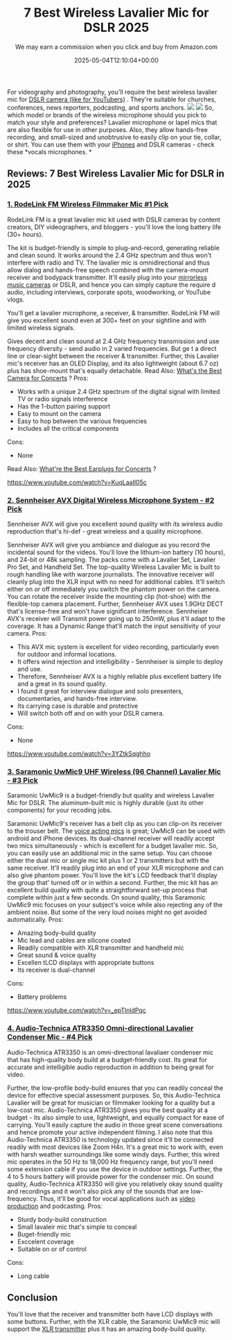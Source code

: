 ﻿---
author: We may earn a commission when you click and buy from Amazon.com
layout: post
title: 7 Best Wireless Lavalier Mic for DSLR 2025
date: '2025-05-04T12:10:04+00:00'
categories:
- Mics
tags: []
slug: /best-wireless-lavalier-mic-for-dslr/
lastmod: 2025-05-07T12:21:26+03:00
---

For videography and photography, you'll require the best wireless lavalier mic for
[DSLR camera (like for YouTubers)](https://pestpolicy.com/best-camera-for-youtube/)
. They're suitable for churches, conferences, news reporters, podcasting, and sports anchors.
![](/assets/img/12/Pest-Control.jpg)
![](/assets/img/e/ir)
So, which model or brands of the wireless microphone should you pick to match your style and preferences? Lavalier microphone or lapel mics that are also flexible for use in other purposes.
Also, they allow hands-free recording, and small-sized and unobtrusive to easily clip on your tie, collar, or shirt. You can use them with your
[iPhones](https://pestpolicy.com/best-wireless-mic-for-iphone/)
and DSLR cameras - check these
*vocals microphones. *
## Reviews: 7 Best Wireless Lavalier Mic for DSLR in 2025
### [1. RodeLink FM Wireless Filmmaker Mic #1 Pick](https://www.amazon.com/dp/B00TV90DX0/?tag=p-policy-20)
RodeLink FM is a great lavalier mic kit used with DSLR cameras by content creators, DIY videographers, and bloggers - you'll love the long battery life (30+ hours).

The kit is budget-friendly is simple to plug-and-record, generating reliable and clean sound. It works around the 2.4 GHz spectrum and thus won't interfere with radio and TV.
The lavalier mic is omnidirectional and thus allow dialog and hands-free speech combined with the camera-mount receiver and bodypack transmitter.
It'll easily plug into your
[mirrorless music cameras](https://pestpolicy.com/best-camera-for-music-videos/)
or DSLR, and hence you can simply capture the require
d audio, including interviews, corporate spots, woodworking, or YouTube vlogs.

You'll get a lavalier microphone, a receiver, & transmitter. RodeLink FM will give you excellent sound even at 300+ feet on your sightline and with limited wireless signals.

Gives decent and clean sound at 2.4 GHz frequency transmission and use frequency diversity - send audio in 2 varied frequencies. But ge
t a direct line or clear-sight between the receiver & transmitter.
Further, this Lavalier mic's receiver has an OLED Display, and its also lightweight (about 6.7 oz) plus has shoe-mount that's equally detachable. Read Also:
[What's the Best Camera for Concerts](https://pestpolicy.com/best-camera-for-concerts/)
?
Pros:
- Works with a unique 2.4 GHz spectrum of the digital signal with limited TV or radio signals interference
- Has the 1-button pairing support
- Easy to mount on the camera
- Easy to hop between the various frequencies
- Includes all the critical components

Cons:
- None

Read Also:
[What're the Best Earplugs for Concerts](https://pestpolicy.com/best-earplugs-for-concerts/)
?

https://www.youtube.com/watch?v=KuqLaaIl05c
### [2. Sennheiser AVX Digital Wireless Microphone System - #2 Pick](https://www.amazon.com/dp/B010EYIH1U/?tag=p-policy-20)
Sennheiser AVX will give you excellent sound quality with its wireless audio reproduction that's hi-def - great wireless and a quality microphone.

Sennheiser AVX will give you ambiance and dialogue as you record the incidental sound for the videos. You'll love the lithium-ion battery (10 hours), and 24-bit or 48k sampling.
The packs come with a Lavalier Set, Lavalier Pro Set, and Handheld Set. The top-quality Wireless Lavalier Mic is built to rough handling like with warzone journalists.
The innovative receiver will cleanly plug into the XLR input with no need for additional cables. It'll switch either on or off immediately you switch the phantom power on the camera.
You can rotate the receiver inside the mounting clip (hot-shoe) with the flexible-top camera placement. Further, Sennheiser AVX uses 1.9GHz DECT that's license-free and won't have significant interference.
Sennheiser AVX's receiver will Transmit power going up to 250mW, plus it'll adapt to the coverage. It has a Dynamic Range that'll match the input sensitivity of your camera.
Pros:
- This AVX mic system is excellent for video recording, particularly even for outdoor and informal locations.
- It offers wind rejection and intelligibility - Sennheiser is simple to deploy and use.
- Therefore, Sennheiser AVX is a highly reliable plus excellent battery life and a great in its sound quality.
- I found it great for interview dialogue and solo presenters, documentaries, and hands-free interview.
- Its carrying case is durable and protective
- Will switch both off and on with your DSLR camera.

Cons:
- None

https://www.youtube.com/watch?v=3YZtkSqghho
### [3. Saramonic UwMic9 UHF Wireless (96 Channel) Lavalier Mic - #3 Pick](https://www.amazon.com/dp/B01E12IOLE/?tag=p-policy-20)
Saramonic UwMic9 is a budget-friendly but quality and wireless Lavalier Mic for DSLR. The aluminum-built mic is highly durable (just its other components) for your recoding jobs.

Saramonic UwMic9's receiver has a belt clip as you can clip-on its receiver to the trouser belt. The
[voice acting mics](https://pestpolicy.com/best-microphones-for-voice-acting/)
is great; UwMic9 can be used with android and iPhone devices.
Its dual-channel receiver will readily accept two mics simultaneously - which is excellent for a budget lavalier mic. So, you can easily use an additional mic in the same setup.
You can choose either the dual mic or single mic kit plus 1 or 2 transmitters but with the same receiver. It'll readily plug into an end of your XLR microphone and can also give phantom power.
You'll love the kit's LCD feedback that'll display the group that' turned off or in within a second. Further, the mic kit has an excellent build quality with quite a straightforward set-up process that complete within just a few seconds.
On sound quality, this Saramonic UwMic9 mic
focuses on your subject's voice while also rejecting any of the ambient noise. But some of the very loud noises might no get avoided automatically.
Pros:
- Amazing body-build quality
- Mic lead and cables are silicone coated
- Readily compatible with XLR transmitter and handheld mic
- Great sound & voice quality
- Excellen tLCD displays with appropriate buttons
- Its receiver is dual-channel

Cons:
- Battery problems

https://www.youtube.com/watch?v=_epTlnldPqc
### [4. Audio-Technica ATR3350 Omni-directional Lavalier Condenser Mic - #4 Pick](https://www.amazon.com/dp/B002HJ9PTO/?tag=p-policy-20)
Audio-Technica ATR3350 is an omni-directional lavaliaer condenser mic that has high-quality body build at a budget-friendly cost. Its great for accurate and intelligible audio reproduction in addition to being great for video.

Further, the low-profile body-build ensures that you can readily conceal the device for effective special assessment purposes. So, this Audio-Technica Lavalier will be great for musician or filmmaker looking for a quality but a low-cost mic.
Audio-Technica ATR3350 gives you the best quality at a budget - its also simple to use, lightweight, and equally compact for ease of carrying. You'll easily capture the audio in those great scene conversations and hence promote your active independent filming.
I also note that this Audio-Technica ATR3350 is technology updated since it'll be connected readily with most devices like Zoom H4n. It's a great mic to work with, even with harsh weather surroundings like
some windy days.
Further, this wired mic operates in the 50 Hz to 18,000 Hz frequency range, but you'll need some extension cable if you use the device in outdoor settings. Further, the 4 to 5 hours battery will provide power for the condenser mic.
On sound quality, Audio-Technica ATR3350 will give you relatively okay sound quality and recordings and it won't also pick any of the sounds that are low-frequency. Thus, it'll be good for vocal applications such as
[video production](https://pestpolicy.com/best-camera-for-music-videos/)
and podcasting.
Pros:
- Sturdy body-build construction
- Small lavaleir mic that's simple to conceal
- Buget-friendly mic
- Exccelent coverage
- Suitable on or of control

Cons:
- Long cable

## Conclusion
You'll love that the receiver and transmitter both have LCD displays with some buttons.
Further, with the XLR cable, the Saramonic UwMic9 mic will support the
[XLR transmitter](https://en.wikipedia.org/wiki/XLR_connector)
plus it has an amazing body-build quality.